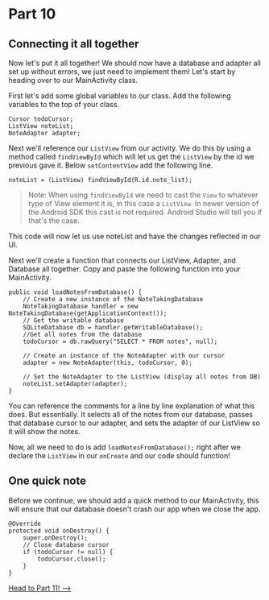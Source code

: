 # Part 10
## Connecting it all together

Now let's put it all together! We should now have a database and adapter all set up without errors, we just need to implement them! Let's start by heading over to our MainActivity class.

First let's add some global variables to our class. Add the following variables to the top of your class.

```
Cursor todoCursor;
ListView noteList;
NoteAdapter adapter;
```

Next we'll reference our `ListView` from our activity. We do this by using a method called `findViewById` which will let us get the `ListView` by the id we previous gave it.
Below `setContentView` add the following line.

```
noteList = (ListView) findViewById(R.id.note_list);
```

> Note: When using `findViewById` we need to cast the `View` to whatever type of View element it is, in this case a `ListView`. In newer version of the Android SDK this cast is not required. Android Studio will tell you if that's the case.

This code will now let us use noteList and have the changes reflected in our UI.

Next we'll create a function that connects our ListView, Adapter, and Database all together. Copy and paste the following function into your MainActivity.

```
public void loadNotesFromDatabase() {
    // Create a new instance of the NoteTakingDatabase
    NoteTakingDatabase handler = new NoteTakingDatabase(getApplicationContext());
    // Get the writable database
    SQLiteDatabase db = handler.getWritableDatabase();
    //Get all notes from the database
    todoCursor = db.rawQuery("SELECT * FROM notes", null);

    // Create an instance of the NoteAdapter with our cursor
    adapter = new NoteAdapter(this, todoCursor, 0);

    // Set the NoteAdapter to the ListView (display all notes from DB)
    noteList.setAdapter(adapter);
}
```
You can reference the comments for a line by line explanation of what this does. But essentially. It selects all of the notes from our database, passes that database cursor to our adapter, and sets the adapter of our ListView so it will show the notes.

Now, all we need to do is add `loadNotesFromDatabase();` right after we declare the `ListView` in our `onCreate` and our code should function!


## One quick note
Before we continue, we should add a quick method to our MainActivity, this will ensure that our database doesn't crash our app when we close the app.

```
@Override
protected void onDestroy() {
    super.onDestroy();
    // Close database cursor
    if (todoCursor != null) {
        todoCursor.close();
    }
}
```

[Head to Part 11! -->](part11.html)